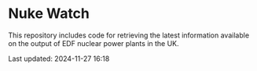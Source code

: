 # Nuke Watch

This repository includes code for retrieving the latest information available on the output of EDF nuclear power plants in the UK.

Last updated: 2024-11-27 16:18